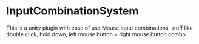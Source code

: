 # InputCombinationSystem
This is a unity plugin with ease of use Mouse Input combinations, stuff like double click, hold down, left mouse button + right mouse button combo. 
